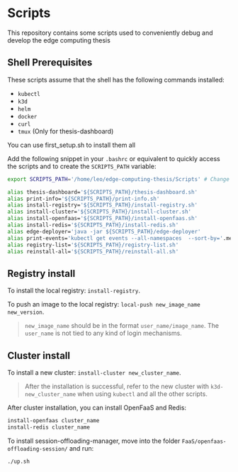 # Scripts

This repository contains some scripts used to conveniently debug and develop the edge computing thesis

## Shell Prerequisites

These scripts assume that the shell has the following commands installed:

* `kubectl`
* `k3d`
* `helm`
* `docker`
* `curl`
* `tmux` (Only for thesis-dashboard)

You can use first_setup.sh to install them all

Add the following snippet in your `.bashrc` or equivalent to quickly access the scripts and to create the `SCRIPTS_PATH` variable:

```sh
export SCRIPTS_PATH='/home/leo/edge-computing-thesis/Scripts' # Change this to the folder where you saved the scripts

alias thesis-dashboard='${SCRIPTS_PATH}/thesis-dashboard.sh'
alias print-info='${SCRIPTS_PATH}/print-info.sh'
alias install-registry='${SCRIPTS_PATH}/install-registry.sh'
alias install-cluster='${SCRIPTS_PATH}/install-cluster.sh'
alias install-openfaas='${SCRIPTS_PATH}/install-openfaas.sh'
alias install-redis='${SCRIPTS_PATH}/install-redis.sh'
alias edge-deployer='java -jar ${SCRIPTS_PATH}/edge-deployer'
alias print-events='kubectl get events --all-namespaces  --sort-by='.metadata.creationTimestamp''
alias registry-list='${SCRIPTS_PATH}/registry-list.sh'
alias reinstall-all='${SCRIPTS_PATH}/reinstall-all.sh'
```

## Registry install

To install the local registry: `install-registry`.

To push an image to the local registry: `local-push new_image_name new_version`.

> `new_image_name` should be in the format `user_name/image_name`. The `user_name` is not tied to any kind of login mechanisms.

## Cluster install

To install a new cluster: `install-cluster new_cluster_name`.

> After the installation is successful, refer to the new cluster with `k3d-new_cluster_name` when using `kubectl` and all the other scripts.

After cluster installation, you can install OpenFaaS and Redis:

```sh
install-openfaas cluster_name
install-redis cluster_name
```

To install session-offloading-manager, move into the folder `FaaS/openfaas-offloading-session/` and run:

```sh
./up.sh
```


